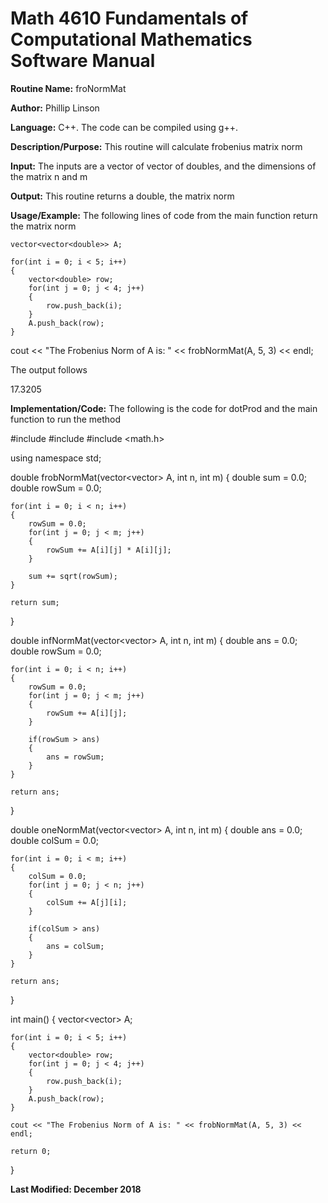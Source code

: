 # Math 4610 Fundamentals of Computational Mathematics Software Manual

**Routine Name:**           froNormMat

**Author:** Phillip Linson

**Language:** C++. The code can be compiled using g++.

**Description/Purpose:** This routine will calculate frobenius matrix norm

**Input:** The inputs are a vector of vector of doubles, and the dimensions of the matrix n and m

**Output:** This routine returns a double, the matrix norm

**Usage/Example:** The following lines of code from the main function return the matrix norm

	vector<vector<double>> A;
	
	for(int i = 0; i < 5; i++)
	{
		vector<double> row;
		for(int j = 0; j < 4; j++)
		{
			row.push_back(i);
		}
		A.push_back(row);
	}
	
  cout << "The Frobenius Norm of A is: " << frobNormMat(A, 5, 3) << endl;
	
The output follows

  17.3205

**Implementation/Code:** The following is the code for dotProd and the main function to run the method

#include <iostream>
#include <vector>
#include <math.h>

using namespace std;

double frobNormMat(vector<vector<double>> A, int n, int m)
{
	double sum = 0.0;
	double rowSum = 0.0;

	for(int i = 0; i < n; i++)
	{
		rowSum = 0.0;
		for(int j = 0; j < m; j++)
		{
			rowSum += A[i][j] * A[i][j];
		}

		sum += sqrt(rowSum);
	}

	return sum;
}

double infNormMat(vector<vector<double>> A, int n, int m)
{
	double ans = 0.0;
	double rowSum = 0.0;

	for(int i = 0; i < n; i++)
	{
		rowSum = 0.0;
		for(int j = 0; j < m; j++)
		{
			rowSum += A[i][j];
		}

		if(rowSum > ans)
		{
			ans = rowSum;
		}
	}

	return ans;
}

double oneNormMat(vector<vector<double>> A, int n, int m)
{
	double ans = 0.0;
	double colSum = 0.0;

	for(int i = 0; i < m; i++)
	{
		colSum = 0.0;
		for(int j = 0; j < n; j++)
		{
			colSum += A[j][i];
		}

		if(colSum > ans)
		{
			ans = colSum;
		}
	}

	return ans;
}

int main()
{
	vector<vector<double>> A;
	
	for(int i = 0; i < 5; i++)
	{
		vector<double> row;
		for(int j = 0; j < 4; j++)
		{
			row.push_back(i);
		}
		A.push_back(row);
	}
	
	cout << "The Frobenius Norm of A is: " << frobNormMat(A, 5, 3) << endl;

	return 0;
}

**Last Modified: December 2018**
